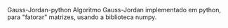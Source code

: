 Gauss-Jordan-python
Algoritmo Gauss-Jordan implementado em python, para "fatorar" matrizes, usando a biblioteca numpy.
